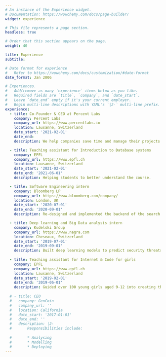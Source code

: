 ```yaml
---
# An instance of the Experience widget.
# Documentation: https://wowchemy.com/docs/page-builder/
widget: experience

# This file represents a page section.
headless: true

# Order that this section appears on the page.
weight: 40

title: Experience
subtitle:

# Date format for experience
#   Refer to https://wowchemy.com/docs/customization/#date-format
date_format: Jan 2006

# Experiences.
#   Add/remove as many `experience` items below as you like.
#   Required fields are `title`, `company`, and `date_start`.
#   Leave `date_end` empty if it's your current employer.
#   Begin multi-line descriptions with YAML's `|2-` multi-line prefix.
experience:
  - title: Co-Founder & CEO at Percent Labs
    company: Percent Labs
    company_url: https://www.percentlabs.io
    location: Lausanne, Switzerland
    date_start: '2021-02-01'
    date_end: 
    description: We help companies save time and manage their projects more efficiently

  - title: Teaching assistant for Introduction to Database systems
    company: EPFL
    company_url: https://www.epfl.ch
    location: Lausanne, Switzerland
    date_start: '2021-02-01'
    date_end: '2021-06-01'
    description: Helping students to better understand the course.

  - title: Software Engineering intern
    company: Bloomberg LP
    company_url: https://www.bloomberg.com/company/
    location: London, UK
    date_start: '2020-07-01'
    date_end: '2020-09-01'
    description: Re-designed and implemented the backend of the search feature of the notes app.

  - title: Deep learning and Big Data analysis intern
    company: Kudelski Group
    company_url: https://www.nagra.com
    location: Cheseaux, Switzerland
    date_start: '2019-07-01'
    date_end: '2019-09-01'
    description: Built deep learning models to predict security threats based on logs.
  
  - title: Teaching assistant for Internet & Code for girls
    company: EPFL
    company_url: https://www.epfl.ch
    location: Lausanne, Switzerland
    date_start: '2019-02-01'
    date_end: '2019-06-01'
    description: Guided over 100 young girls aged 9‐12 into creating their own website and videogame.
  
  # - title: CEO
  #   company: GenCoin
  #   company_url: ''
  #   location: California
  #   date_start: '2017-01-01'
  #   date_end: ''
  #   description: |2-
  #       Responsibilities include:
        
  #       * Analysing
  #       * Modelling
  #       * Deploying
---
```

